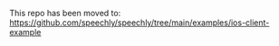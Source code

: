 This repo has been moved to: https://github.com/speechly/speechly/tree/main/examples/ios-client-example
